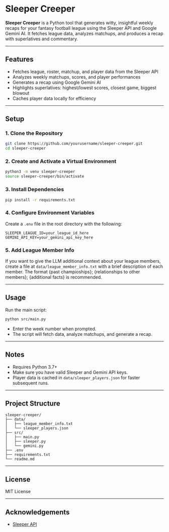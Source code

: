 # Sleeper Creeper

**Sleeper Creeper** is a Python tool that generates witty, insightful weekly recaps for your fantasy football league using the Sleeper API and Google Gemini AI. It fetches league data, analyzes matchups, and produces a recap with superlatives and commentary.

---

## Features

- Fetches league, roster, matchup, and player data from the Sleeper API
- Analyzes weekly matchups, scores, and player performances
- Generates a recap using Google Gemini AI
- Highlights superlatives: highest/lowest scores, closest game, biggest blowout
- Caches player data locally for efficiency

---

## Setup

### 1. Clone the Repository

```bash
git clone https://github.com/yourusername/sleeper-creeper.git
cd sleeper-creeper
```

### 2. Create and Activate a Virtual Environment

```bash
python3 -m venv sleeper-creeper
source sleeper-creeper/bin/activate
```

### 3. Install Dependencies

```bash
pip install -r requirements.txt
```

### 4. Configure Environment Variables

Create a `.env` file in the root directory with the following:

```
SLEEPER_LEAGUE_ID=your_league_id_here
GEMINI_API_KEY=your_gemini_api_key_here
```

### 5. Add League Member Info

If you want to give the LLM additional context about your league members, create a file at `data/league_member_info.txt` with a brief description of each member. The format
{past champioships}; {relationships to other members}; {additional facts} is recommended.

---

## Usage

Run the main script:

```bash
python src/main.py
```

- Enter the week number when prompted.
- The script will fetch data, analyze matchups, and generate a recap.

---

## Notes

- Requires Python 3.7+
- Make sure you have valid Sleeper and Gemini API keys.
- Player data is cached in `data/sleeper_players.json` for faster subsequent runs.

---

## Project Structure

```
sleeper-creeper/
├── data/
│   ├── league_member_info.txt
│   └── sleeper_players.json
├── src/
│   ├── main.py
│   ├── sleeper.py
│   └── gemini.py
├── .env
├── requirements.txt
└── readme.md
```

---

## License

MIT License

---

## Acknowledgements

- [Sleeper API](https://docs.sleeper.com/)